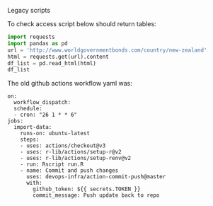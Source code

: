
Legacy scripts 

To check access script below should return tables: 

```py 
import requests
import pandas as pd
url = 'http://www.worldgovernmentbonds.com/country/new-zealand'
html = requests.get(url).content
df_list = pd.read_html(html)
df_list
```

The old github actions workflow yaml was: 

```
on:
  workflow_dispatch:
  schedule:
  - cron: "26 1 * * 6"
jobs:
  import-data:
    runs-on: ubuntu-latest
    steps:
    - uses: actions/checkout@v3
    - uses: r-lib/actions/setup-r@v2
    - uses: r-lib/actions/setup-renv@v2
    - run: Rscript run.R
    - name: Commit and push changes
      uses: devops-infra/action-commit-push@master
      with:
        github_token: ${{ secrets.TOKEN }}
        commit_message: Push update back to repo
```
